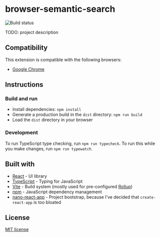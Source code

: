 # browser-semantic-search

![Build status](https://github.com/Michael-JB/browser-semantic-search/actions/workflows/build.yml/badge.svg)

TODO: project description

## Compatibility

This extension is compatible with the following browsers:

- [Google Chrome](https://www.google.com/intl/en_uk/chrome/)

## Instructions

### Build and run

- Install dependencies: `npm install`
- Generate a production build in the `dist` directory: `npm run build`
- Load the `dist` directory in your browser

### Development

To run TypeScript type checking, run `npm run typecheck`. To run this while you make changes, run `npm run typewatch`.

## Built with

- [React](https://react.dev/) - UI library
- [TypeScript](https://www.typescriptlang.org/) - Typing for JavaScript
- [Vite](https://vitejs.dev/) - Build system (mostly used for pre-configured [Rollup](https://rollupjs.org/))
- [npm](https://www.npmjs.com/) - JavaScript dependency management
- [nano-react-app](https://github.com/nano-react-app/nano-react-app) - Project bootstrap, because I've decided that `create-react-app` is too bloated

## License

[MIT license](./LICENSE)
